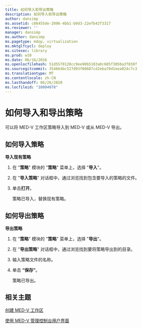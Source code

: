 ```yaml
---
title: 如何导入和导出策略
description: 如何导入和导出策略
author: dansimp
ms.assetid: c86455de-2096-4bb1-b9d3-22efb42f3317
ms.reviewer: ''
manager: dansimp
ms.author: dansimp
ms.pagetype: mdop, virtualization
ms.mktglfcycl: deploy
ms.sitesec: library
ms.prod: w10
ms.date: 06/16/2016
ms.openlocfilehash: 51d5570120cc9ee90b5103a0c605f3050a3f838f
ms.sourcegitcommit: 354664bc527d93f80687cd2eba70d1eea024c7c3
ms.translationtype: MT
ms.contentlocale: zh-CN
ms.lasthandoff: 06/26/2020
ms.locfileid: "10804078"
---
```

# 如何导入和导出策略


可以将 MED-V 工作区策略导入到 MED-V 或从 MED-V 导出。

## 如何导入策略


**导入现有策略**

1.  在 "**策略**" 模块的 "**策略**" 菜单上，选择 "**导入**"。

2.  在 "**导入策略**" 对话框中，通过浏览找到包含要导入的策略的文件。

3.  单击**打开**。

    策略已导入，替换现有策略。

## 如何导出策略


**导出策略**

1.  在 "**策略**" 模块的 "**策略**" 菜单上，选择 "**导出**"。

2.  在 "**导出策略**" 对话框中，通过浏览找到要将策略导出到的目录。

3.  输入策略文件的名称。

4.  单击 **“保存”**。

    策略已导出。

## 相关主题


[创建 MED-V 工作区](creating-a-med-v-workspacemedv-10-sp1.md)

[使用 MED-V 管理控制台用户界面](using-the-med-v-management-console-user-interface.md)

 

 





